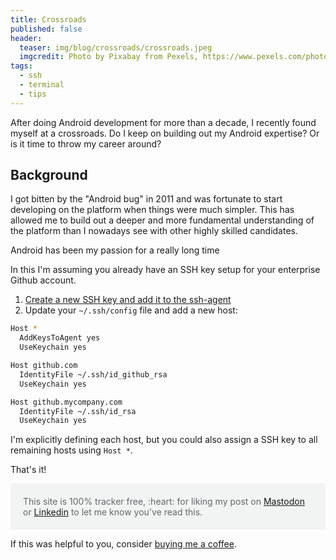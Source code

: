 ```yaml
---
title: Crossroads
published: false
header:
  teaser: img/blog/crossroads/crossroads.jpeg
  imgcredit: Photo by Pixabay from Pexels, https://www.pexels.com/photo/railroad-tracks-in-city-258510/, cropped and resized
tags:
  - ssh
  - terminal
  - tips
---
```


After doing Android development for more than a decade, I recently found myself at a crossroads. Do I keep on building out my Android expertise? Or is it time to throw my career around?

## Background

I got bitten by the "Android bug" in 2011 and was fortunate to start developing on the platform when things were much simpler. This has allowed me to build out a deeper and more fundamental understanding of the platform than I nowadays see with other highly skilled candidates.

Android has been my passion for a really long time

In this I'm assuming you already have an SSH key setup for your enterprise Github account.

1. [Create a new SSH key and add it to the ssh-agent](https://docs.github.com/en/authentication/connecting-to-github-with-ssh/generating-a-new-ssh-key-and-adding-it-to-the-ssh-agent)
2. Update your `~/.ssh/config` file and add a new host:

```bash
Host *
  AddKeysToAgent yes
  UseKeychain yes

Host github.com
  IdentityFile ~/.ssh/id_github_rsa
  UseKeychain yes

Host github.mycompany.com
  IdentityFile ~/.ssh/id_rsa
  UseKeychain yes
```

I'm explicitly defining each host, but you could also assign a SSH key to all remaining hosts using `Host *`.

That's it!

<p style="color: #646769; background: #f2f3f3; padding: 20px;">This site is 100% tracker free, :heart: for liking my post on <a href="https://androiddev.social/@Jeroenmols/110101372976132453">Mastodon</a> or <a href="https://www.linkedin.com/posts/jeroenmols_a-privacy-friendly-rsvp-for-events-activity-7046488707721289728-VGDJ">Linkedin</a> to let me know you've read this.</p>

If this was helpful to you, consider [buying me a coffee](https://www.buymeacoffee.com/jeroen).
